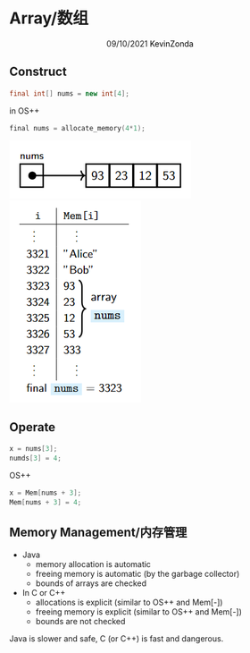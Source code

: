 # Array/数组

<center>
<span>09/10/2021</span>
<a style="text-decoration:none; color: black;" href="https://github.com/KevinZonda">KevinZonda</a>
</center>

## Construct

```java
final int[] nums = new int[4];
```
in OS++

```c
final nums = allocate_memory(4*1);
```

![](img/array-0.png)
![](img/array-1.png)

## Operate

```java
x = nums[3];
numds[3] = 4;
```

OS++

```c
x = Mem[nums + 3];
Mem[nums + 3] = 4;
```

## Memory Management/内存管理

- Java
  - memory allocation is automatic
  - freeing memory is automatic (by the garbage collector)
  - bounds of arrays are checked
- In C or C++
  - allocations is explicit (similar to OS++ and Mem[-])
  - freeing memory is explicit (similar to OS++ and Mem[-])
  - bounds are not checked

Java is slower and safe, C (or C++) is fast and dangerous.
